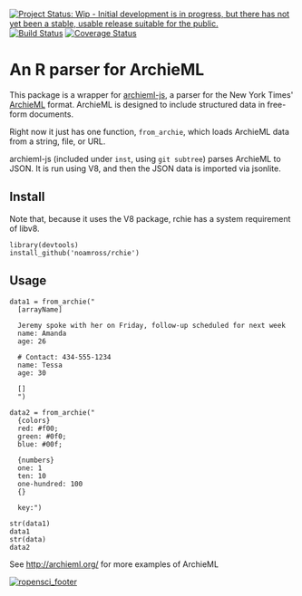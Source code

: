 [![Project Status: Wip - Initial development is in progress, but there has not yet been a stable, usable release suitable for the public.](http://www.repostatus.org/badges/0.1.0/wip.svg)](http://www.repostatus.org/#wip)
[![Build Status](https://travis-ci.org/ropensci/rchie.svg?branch=master)](https://travis-ci.org/ropensci/rchie)
[![Coverage Status](https://coveralls.io/repos/ropensci/rchie/badge.svg)](https://coveralls.io/r/ropensci/rchie)

# An R parser for ArchieML

This package is a wrapper for [archieml-js](https://github.com/newsdev/archieml-js),
a parser for the New York Times' [ArchieML](http://archieml.org/) format.  ArchieML is designed
to include structured data in free-form documents.

Right now it just has one function, `from_archie`, which loads ArchieML data from a string, file, or URL.

archieml-js (included under `inst`, using `git subtree`) parses ArchieML to JSON.  It is run using V8, and then the JSON data is imported via jsonlite.



## Install

Note that, because it uses the V8 package, rchie has a system requirement of libv8.

```
library(devtools)
install_github('noamross/rchie')
```

## Usage

```
data1 = from_archie("
  [arrayName]
  
  Jeremy spoke with her on Friday, follow-up scheduled for next week
  name: Amanda
  age: 26
  
  # Contact: 434-555-1234
  name: Tessa
  age: 30
  
  []
  ")
                  
data2 = from_archie("
  {colors}
  red: #f00;
  green: #0f0;
  blue: #00f;
  
  {numbers}
  one: 1
  ten: 10
  one-hundred: 100
  {}

  key:")
  
str(data1)
data1
str(data)
data2
```

See http://archieml.org/ for more examples of ArchieML

[![ropensci_footer](http://ropensci.org/public_images/github_footer.png)](http://ropensci.org)

